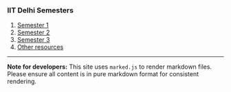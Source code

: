 ### IIT Delhi Semesters

1. [Semester 1](./sem1.md)
2. [Semester 2](./sem2.md)
3. [Semester 3](./sem3.md) 
4. [Other resources](./other.md)

---
**Note for developers:** This site uses `marked.js` to render markdown files. Please ensure all content is in pure markdown format for consistent rendering.
